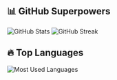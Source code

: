 ## 📊 GitHub Superpowers

<p align="left">
  <img src="https://github-readme-stats.vercel.app/api?username=siwakasen&show_icons=true&count_private=true&theme=tokyonight" alt="GitHub Stats">
  <img src="https://streak-stats.demolab.com?user=siwakasen&theme=tokyonight" alt="GitHub Streak">
</p>

## 🔥 Top Languages

<p align="left">
  <img src="https://github-readme-stats.vercel.app/api/top-langs/?username=siwakasen&layout=compact&langs_count=10&theme=tokyonight" alt="Most Used Languages"> 
</p>
